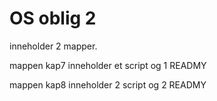 # OS oblig 2

inneholder 2 mapper. 

mappen kap7 inneholder et script og 1 READMY

mappen kap8 inneholder 2 script og 2 READMY
